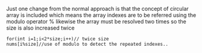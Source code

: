 Just one change from the normal approach is that the concept of circular array is included which means the array indexes are to be referred using the modulo operator % likewise the array must be resolved two times so the size is also increased twice
```
for(int i=1;i<2*size;i++)// twice size
nums[i%size]//use of modulo to detect the repeated indexes..
​
```